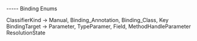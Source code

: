 ----- Binding Enums


ClassifierKind -> Manual, Binding_Annotation, Binding_Class, Key
BindingTarget  -> Parameter, TypeParamer, Field, MethodHandleParameter
ResolutionState
